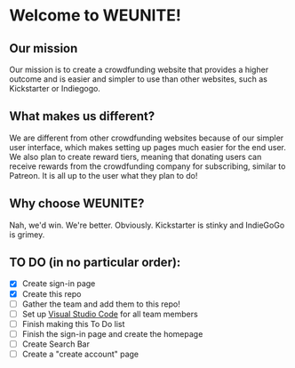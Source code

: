 # Welcome to WEUNITE!
## Our mission
Our mission is to create a crowdfunding website that provides a higher outcome and is easier and simpler to use than other websites, such as Kickstarter or Indiegogo.
## What makes us different?
We are different from other crowdfunding websites because of our simpler user interface, which makes setting up pages much easier for the end user. We also plan to create reward tiers, meaning that donating users can receive rewards from the crowdfunding company for subscribing, similar to Patreon. It is all up to the user what they plan to do!
## Why choose WEUNITE?
Nah, we'd win. We're better. Obviously. Kickstarter is stinky and IndieGoGo is grimey.
## TO DO (in no particular order):
- [x] Create sign-in page
- [x] Create this repo
- [ ] Gather the team and add them to this repo!
- [ ] Set up [Visual Studio Code](https://code.visualstudio.com/) for all team members
- [ ] Finish making this To Do list
- [ ] Finish the sign-in page and create the homepage
- [ ] Create Search Bar
- [ ] Create a "create account" page
